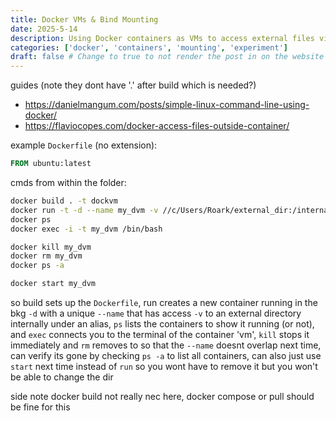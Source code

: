 ```yaml
---
title: Docker VMs & Bind Mounting
date: 2025-5-14
description: Using Docker containers as VMs to access external files via bind mounting
categories: ['docker', 'containers', 'mounting', 'experiment']
draft: false # Change to true to not render the post in on the website
---
```


guides (note they dont have '.' after build which is needed?)
- https://danielmangum.com/posts/simple-linux-command-line-using-docker/ 
- https://flaviocopes.com/docker-access-files-outside-container/ 

example `Dockerfile` (no extension):

```dockerfile
FROM ubuntu:latest
```

cmds from within the folder:

```bash
docker build . -t dockvm
docker run -t -d --name my_dvm -v //c/Users/Roark/external_dir:/internal_dir dockvm
docker ps
docker exec -i -t my_dvm /bin/bash

docker kill my_dvm
docker rm my_dvm
docker ps -a

docker start my_dvm
```

so build sets up the `Dockerfile`, run creates a new container running in the bkg `-d` with a unique `--name` that has access `-v` to an external directory internally under an alias, `ps` lists the containers to show it running (or not), and `exec` connects you to the terminal of the container 'vm', `kill` stops it immediately and `rm` removes to so that the `--name` doesnt overlap next time, can verify its gone by checking `ps -a` to list all containers, can also just use `start` next time instead of `run` so you wont have to remove it but you won't be able to change the dir

side note docker build not really nec here, docker compose or pull should be fine for this